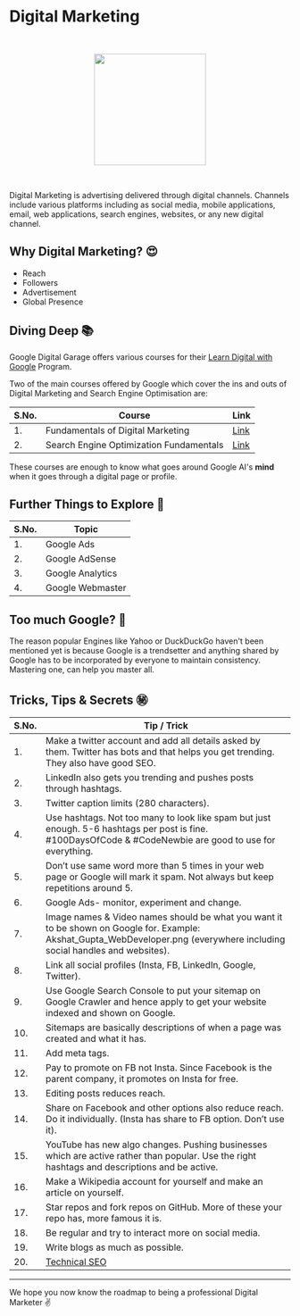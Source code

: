 # Digital Marketing
<br>
<p align="center"><img src="https://i.ibb.co/qWMqqhb/digitalmarketing.jpg" height="200"></p>
<br>

Digital Marketing is advertising delivered through digital channels. Channels include various platforms including as social media, mobile applications, email, web applications, search engines, websites, or any new digital channel.

## Why Digital Marketing? :heart_eyes:
- Reach
- Followers
- Advertisement
- Global Presence

## Diving Deep :books:

Google Digital Garage offers various courses for their [Learn Digital with Google](https://learndigital.withgoogle.com/digitalgarage/courses/category/digital_marketing) Program.

Two of the main courses offered by Google which cover the ins and outs of Digital Marketing and Search Engine Optimisation are:

|S.No.|Course|Link|
|----|-----|-----|
|1.|Fundamentals of Digital Marketing|[Link](https://learndigital.withgoogle.com/digitalgarage/course/digital-marketing)|
|2.|Search Engine Optimization Fundamentals|[Link](https://learndigital.withgoogle.com/digitalgarage/course/seo-fundamentals)|

These courses are enough to know what goes around Google AI's **mind** when it goes through a digital page or profile. 

## Further Things to Explore :book:
|S.No.|Topic|
|----|-----|
|1.|Google Ads|
|2.|Google AdSense|
|3.|Google Analytics|
|4.|Google Webmaster|

## Too much Google? :thinking:
The reason popular Engines like Yahoo or DuckDuckGo haven't been mentioned yet is because Google is a trendsetter and anything shared by Google has to be incorporated by everyone to maintain consistency. Mastering one, can help you master all.

## Tricks, Tips & Secrets :secret:
|S.No.|Tip / Trick|
|----|-----|
|1.|Make a twitter account and add all details asked by them. Twitter has bots and that helps you get trending. They also have good SEO. |
|2.|LinkedIn also gets you trending and pushes posts through hashtags.|
|3.|Twitter caption limits (280 characters).|
|4.|Use hashtags. Not too many to look like spam but just enough. 5-6 hashtags per post is fine. #100DaysOfCode & #CodeNewbie are good to use for everything.|
|5.|Don’t use same word more than 5 times in your web page or Google will mark it spam. Not always but keep repetitions around 5.|
|6.|Google Ads- monitor, experiment and change.|
|7.|Image names & Video names should be what you want it to be shown on Google for. Example: Akshat_Gupta_WebDeveloper.png (everywhere including social handles and websites).|
|8.|Link all social profiles (Insta, FB, LinkedIn, Google, Twitter).|
|9.|Use Google Search Console to put your sitemap on Google Crawler and hence apply to get your website indexed and shown on Google.|
|10.|Sitemaps are basically descriptions of when a page was created and what it has.|
|11.|Add meta tags.|
|12.|Pay to promote on FB not Insta. Since Facebook is the parent company, it promotes on Insta for free.|
|13.|Editing posts reduces reach.|
|14.|Share on Facebook and other options also reduce reach. Do it individually. (Insta has share to FB option. Don’t use it).|
|15.|YouTube has new algo changes. Pushing businesses which are active rather than popular. Use the right hashtags and descriptions and be active.|
|16.|Make a Wikipedia account for yourself and make an article on yourself.|
|17.|Star repos and fork repos on GitHub. More of these your repo has, more famous it is.|
|18.|Be regular and try to interact more on social media.|
|19.|Write blogs as much as possible.|
|20.|[Technical SEO](https://cognitiveseo.com/blog/17963/technical-seo-checklist/#3)|

<hr>

We hope you now know the roadmap to being a professional Digital Marketer :v:
